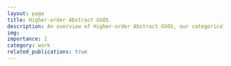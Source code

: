 ```yaml
---
layout: page
title: Higher-order Abstract GSOS
description: An overview of Higher-order Abstract GSOS, our categorical framework of higher-order programming languages.
img:
importance: 1
category: work
related_publications: true
---
```


